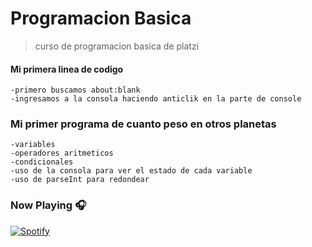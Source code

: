 # Programacion Basica

>curso de programacion basica de platzi

#### Mi primera linea de codigo
    -primero buscamos about:blank
    -ingresamos a la consola haciendo anticlik en la parte de console

### Mi primer programa de cuanto peso en otros planetas
    -variables
    -operadores aritmeticos
    -condicionales
    -uso de la consola para ver el estado de cada variable
    -uso de parseInt para redondear

### Now Playing 🎧

[![Spotify](https://novatorem-m84nrore7-developers.vercel.app/api/spotify)](https://open.spotify.com/user/akshat-rastogi-1n-c0re)
